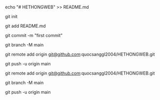echo "# HETHONGWEB" >> README.md

git init

git add README.md

git commit -m "first commit"

git branch -M main

git remote add origin git@github.com:quocsanggl2004/HETHONGWEB.git

git push -u origin main


git remote add origin git@github.com:quocsanggl2004/HETHONGWEB.git

git branch -M main

git push -u origin main
